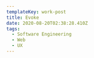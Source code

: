 ```yaml
---
templateKey: work-post
title: Evoke
date: 2020-08-20T02:38:28.410Z
tags:
  - Software Engineering
  - Web
  - UX
---
```

